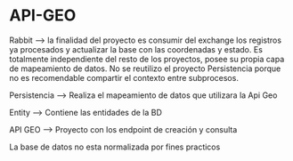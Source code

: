 # API-GEO
Rabbit --> la finalidad del proyecto es consumir del exchange los registros ya procesados y actualizar la base con las coordenadas y estado.
           Es totalmente independiente del resto de los proyectos, posee su propia capa de mapeamiento de datos. No se reutilizo el proyecto
           Persistencia porque no es recomendable compartir el contexto entre subprocesos.

Persistencia --> Realiza el mapeamiento de datos que utilizara la Api Geo

Entity --> Contiene las entidades de la BD

API GEO --> Proyecto con los endpoint de creación y consulta

La base de datos no esta normalizada por fines practicos
